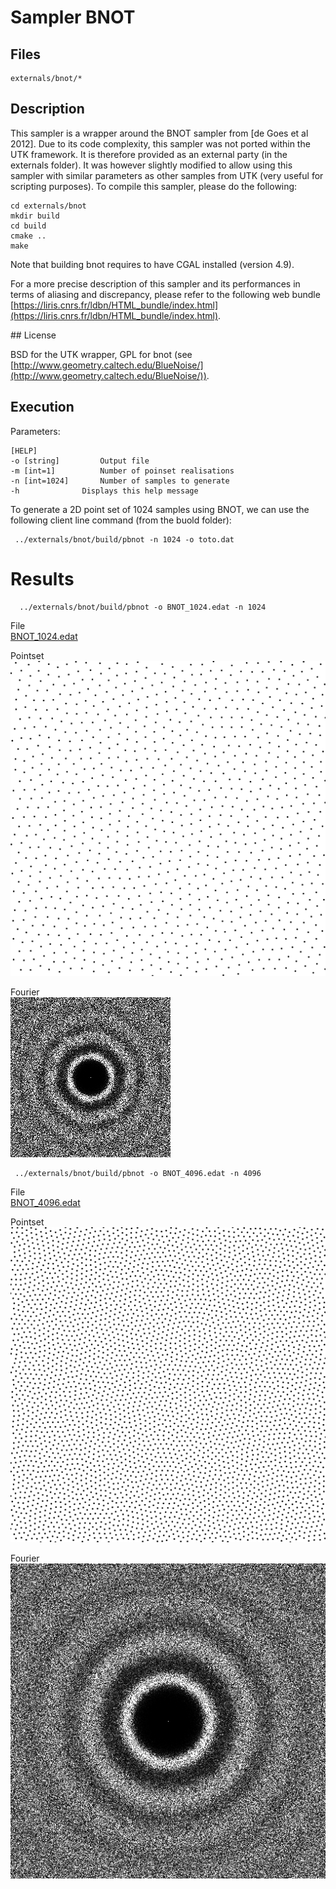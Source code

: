 # Sampler BNOT


## Files

    externals/bnot/*

## Description


This sampler is a wrapper around the BNOT sampler from [de Goes et al 2012]. Due to its code complexity, this sampler was not ported within the UTK framework. It is therefore provided as an external party (in the externals folder). It was however slightly modified to allow using this sampler with similar parameters as other samples from UTK (very useful for scripting purposes). To compile this sampler, please do the following:

```
cd externals/bnot
mkdir build
cd build
cmake ..
make
```

Note that building bnot requires to have CGAL installed (version 4.9).

For a more precise description of this sampler and its performances in terms of aliasing and discrepancy, please refer to the following web bundle [https://liris.cnrs.fr/ldbn/HTML_bundle/index.html](https://liris.cnrs.fr/ldbn/HTML_bundle/index.html).

## License

BSD for the UTK wrapper, GPL for bnot (see [http://www.geometry.caltech.edu/BlueNoise/](http://www.geometry.caltech.edu/BlueNoise/)).

## Execution


Parameters:  

	[HELP]
	-o [string]			Output file
	-m [int=1]			Number of poinset realisations
	-n [int=1024]		Number of samples to generate
	-h 				Displays this help message


To generate a 2D point set of 1024 samples using BNOT, we can use the following client line command (from the buold folder):

     ../externals/bnot/build/pbnot -n 1024 -o toto.dat

Results
=======

      ../externals/bnot/build/pbnot -o BNOT_1024.edat -n 1024

File  
[BNOT_1024.edat](data/BNOT/BNOT_1024.edat)

Pointset  
[![](data/BNOT/BNOT_1024.png)](data/BNOT/BNOT_1024.png)

Fourier  
[![](data/BNOT/BNOT_1024_fourier.png)](data/BNOT/BNOT_1024_fourier.png)

     ../externals/bnot/build/pbnot -o BNOT_4096.edat -n 4096

File  
[BNOT_4096.edat](data/BNOT/BNOT_4096.edat)

Pointset  
[![](data/BNOT/BNOT_4096.png)](data/BNOT/BNOT_4096.png)

Fourier  
[![](data/BNOT/BNOT_4096_fourier.png)](data/BNOT/BNOT_4096_fourier.png)
